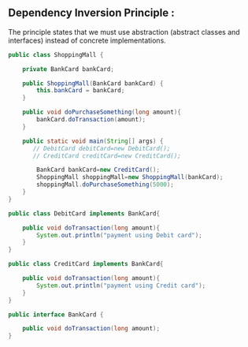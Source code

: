 ## Dependency Inversion Principle :

The principle states that we must use abstraction (abstract classes and interfaces) instead of concrete implementations.


```java
public class ShoppingMall {

    private BankCard bankCard;

    public ShoppingMall(BankCard bankCard) {
        this.bankCard = bankCard;
    }

    public void doPurchaseSomething(long amount){
        bankCard.doTransaction(amount);
    }

    public static void main(String[] args) {
       // DebitCard debitCard=new DebitCard();
       // CreditCard creditCard=new CreditCard();

        BankCard bankCard=new CreditCard();
        ShoppingMall shoppingMall=new ShoppingMall(bankCard);
        shoppingMall.doPurchaseSomething(5000);
    }
}
```


```java
public class DebitCard implements BankCard{

    public void doTransaction(long amount){
        System.out.println("payment using Debit card");
    }
}
```

```java
public class CreditCard implements BankCard{

    public void doTransaction(long amount){
        System.out.println("payment using Credit card");
    }
}
```


```java
public interface BankCard {

    public void doTransaction(long amount);
}
```



